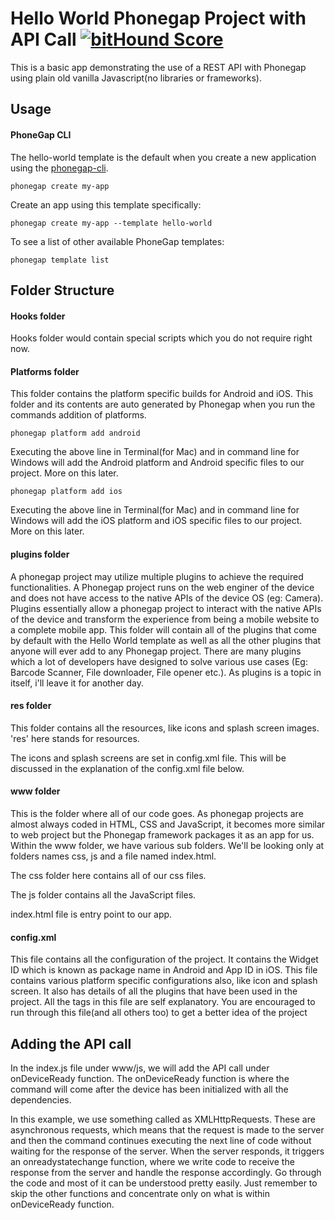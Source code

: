 # Hello World Phonegap Project with API Call [![bitHound Score][bithound-img]][bithound-url]

This is a basic app demonstrating the use of a REST API with Phonegap using plain old vanilla Javascript(no libraries or frameworks).

## Usage

#### PhoneGap CLI

The hello-world template is the default when you create a new application using the [phonegap-cli][phonegap-cli-url].

    phonegap create my-app

Create an app using this template specifically:

    phonegap create my-app --template hello-world

To see a list of other available PhoneGap templates:

    phonegap template list

## Folder Structure

#### Hooks folder

Hooks folder would contain special scripts which you do not require right now.

#### Platforms folder

This folder contains the platform specific builds for Android and iOS. This folder and its contents are auto generated by Phonegap when you run the commands addition of platforms.

    phonegap platform add android

Executing the above line in Terminal(for Mac) and in command line for Windows will add the Android platform and Android specific files to our project. More on this later.

    phonegap platform add ios

Executing the above line in Terminal(for Mac) and in command line for Windows will add the iOS platform and iOS specific files to our project. More on this later.

#### plugins folder

A phonegap project may utilize multiple plugins to achieve the required functionalities. A Phonegap project runs on the web enginer of the device and does not have access to the native APIs of the device OS (eg: Camera). Plugins essentially allow a phonegap project to interact with the native APIs of the device and transform the experience from being a mobile website to a complete mobile app.
This folder will contain all of the plugins that come by default with the Hello World template as well as all the other plugins that anyone will ever add to any Phonegap project. 
There are many plugins which a lot of developers have designed to solve various use cases (Eg: Barcode Scanner, File downloader, File opener etc.). As plugins is a topic in itself, i'll leave it for another day.

#### res folder

This folder contains all the resources, like icons and splash screen images. 'res' here stands for resources.

The icons and splash screens are set in config.xml file. This will be discussed in the explanation of the config.xml file below.

#### www folder

This is the folder where all of our code goes. As phonegap projects are almost always coded in HTML, CSS and JavaScript, it becomes more similar to web project but the Phonegap framework packages it as an app for us.
Within the www folder, we have various sub folders. We'll be looking only at folders names css, js and a file named index.html.

The css folder here contains all of our css files.

The js folder contains all the JavaScript files.

index.html file is entry point to our app. 

#### config.xml

This file contains all the configuration of the project. It contains the Widget ID which is known as package name in Android and App ID in iOS. This file contains various platform specific configurations also, like icon and splash screen. It also has details of all the plugins that have been used in the project. All the tags in this file are self explanatory. You are encouraged to run through this file(and all others too) to get a better idea of the project

## Adding the API call

In the index.js file under www/js, we will add the API call under onDeviceReady function. The onDeviceReady function is where the command will come after the device has been initialized with all the dependencies. 

In this example, we use something called as XMLHttpRequests. These are asynchronous requests, which means that the request is made to the server and then the command continues executing the next line of code without waiting for the response of the server. When the server responds, it triggers an onreadystatechange function, where we write code to receive the response from the server and handle the response accordingly. Go through the code and most of it can be understood pretty easily. Just remember to skip the other functions and concentrate only on what is within onDeviceReady function.

[phonegap-cli-url]: http://github.com/phonegap/phonegap-cli
[cordova-app]: http://github.com/apache/cordova-app-hello-world
[bithound-img]: https://www.bithound.io/github/phonegap/phonegap-app-hello-world/badges/score.svg
[bithound-url]: https://www.bithound.io/github/phonegap/phonegap-app-hello-world
[config-xml]: https://github.com/phonegap/phonegap-template-hello-world/blob/master/config.xml
[index-html]: https://github.com/phonegap/phonegap-template-hello-world/blob/master/www/index.html
[cordova-whitelist-guide]: https://cordova.apache.org/docs/en/dev/guide/appdev/whitelist/index.html
[cordova-plugin-whitelist]: http://cordova.apache.org/docs/en/latest/reference/cordova-plugin-whitelist
[cordova-plugin-whitelist-csp]: http://cordova.apache.org/docs/en/latest/reference/cordova-plugin-whitelist#content-security-policy
[csp-is-awesome]: http://cspisawesome.com

